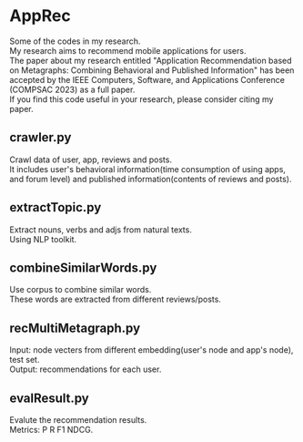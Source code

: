 # AppRec

Some of the codes in my research.   
My research aims to recommend mobile applications for users.   
The paper about my research entitled "Application Recommendation based on Metagraphs: Combining Behavioral and Published Information" has been accepted by the IEEE Computers, Software, and Applications Conference (COMPSAC 2023) as a full paper.   
If you find this code useful in your research, please consider citing my paper.


## crawler.py
Crawl data of user, app, reviews and posts.   
It includes user's behavioral information(time consumption of using apps, and forum level) and published information(contents of reviews and posts).

## extractTopic.py
Extract nouns, verbs and adjs from natural texts.   
Using NLP toolkit.

## combineSimilarWords.py
Use corpus to combine similar words.    
These words are extracted from different reviews/posts.

## recMultiMetagraph.py
Input: node vecters from different embedding(user's node and app's node), test set.   
Output: recommendations for each user.

## evalResult.py
Evalute the recommendation results.    
Metrics: P R F1 NDCG.

